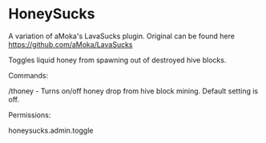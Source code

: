 # HoneySucks
A variation of aMoka's LavaSucks plugin. Original can be found here https://github.com/aMoka/LavaSucks
 
Toggles liquid honey from spawning out of destroyed hive blocks.

Commands:

/thoney - Turns on/off honey drop from hive block mining. Default setting is off.

Permissions:

honeysucks.admin.toggle
